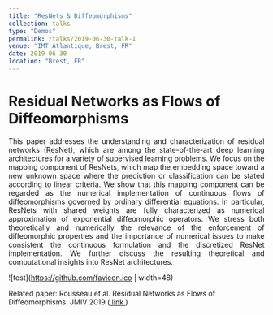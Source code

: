 ```yaml
---
title: "ResNets & Diffeomorphisms"
collection: talks
type: "Demos"
permalink: /talks/2019-06-30-talk-1
venue: "IMT Atlantique, Brest, FR"
date: 2019-06-30
location: "Brest, FR"
---
```

Residual Networks as Flows of Diffeomorphisms
======

<div style="text-align: justify"> 
This paper addresses the understanding and characterization of residual networks (ResNet), which are among the state-of-the-art deep learning architectures for a variety of supervised learning problems. We focus on the mapping component of ResNets, which map the embedding space toward a new unknown space where the prediction or classification can be stated according to linear criteria. We show that this mapping component can be regarded as the numerical implementation of continuous flows of diffeomorphisms governed by ordinary differential equations. In particular, ResNets with shared weights are fully characterized as numerical approximation of exponential diffeomorphic operators. We stress both theoretically and numerically the relevance of the enforcement of diffeomorphic properties and the importance of numerical issues to make consistent the continuous formulation and the discretized ResNet implementation. We further discuss the resulting theoretical and computational insights into ResNet architectures.</div>

<!--![](https://www.imt-atlantique.fr/sites/default/files/rfablet/jmvi_roussea2019.jpg | width="100")-->
![test](https://github.com/favicon.ico | width=48)

Related paper: Rousseau et al. Residual Networks as Flows of Diffeomorphisms. JMIV 2019 (<a href="https://www.researchgate.net/publication/333475917_Residual_Networks_as_Flows_of_Diffeomorphisms"> link </a>)
